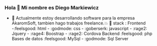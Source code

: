 ### Hola 👋 Mi nombre es Diego Markiewicz
- 🔭 Actualmente estoy desarrollando software para la empresa AkaromSoft, tambien hago trabajos freelance.:boom:
  🔭 stack :
   Frontend 
      -:feelsgood: html -  :godmode: css - :goberserk: javascript  - :rage2: Jquery - :rage4: Boostrap -  :rage2: Cordova 
    Backend
     :feelsgood: php 
    Bases de datos 
    :feelsgood: MySql -  :godmode: Sql Server
